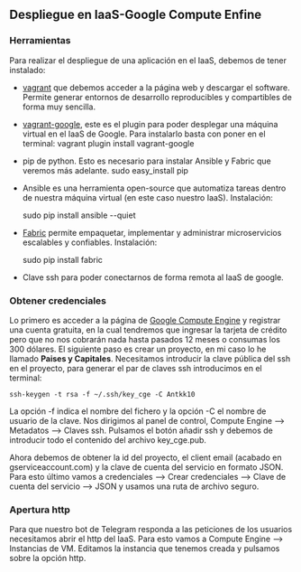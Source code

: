 
## Despliegue en IaaS-Google Compute Enfine ##

### Herramientas ###

Para realizar el despliegue de una aplicación en el IaaS, debemos de tener instalado:

- [vagrant](https://www.vagrantup.com/downloads.html) que debemos acceder a la página web y descargar el software. Permite generar entornos de desarrollo reproducibles y compartibles de forma muy sencilla.
- [vagrant-google](https://github.com/mitchellh/vagrant-google), este es el plugin para poder desplegar una máquina virtual en el IaaS de Google. Para instalarlo basta con poner en el terminal:
    vagrant plugin install vagrant-google

- pip de python. Esto es necesario para instalar Ansible y Fabric que veremos más adelante.
    sudo easy_install pip

- Ansible es una herramienta open-source que automatiza tareas dentro de nuestra máquina virtual (en este caso nuestro IaaS). Instalación:

    sudo pip install ansible --quiet

- [Fabric](http://www.fabfile.org/installing.html) permite empaquetar, implementar y administrar microservicios escalables y confiables. Instalación:

    sudo pip install fabric

- Clave ssh para poder conectarnos de forma remota al IaaS de google.

### Obtener credenciales ###

Lo primero es acceder a la página de [Google Compute Engine](https://cloud.google.com/compute/) y registrar una cuenta gratuita, en la cual tendremos que ingresar la tarjeta de crédito pero que no nos cobrarán nada hasta pasados 12 meses o consumas los 300 dólares.
El siguiente paso es crear un proyecto, en mi caso lo he llamado **Paises y Capitales**.
Necesitamos introducir la clave pública del ssh en el proyecto, para generar el par de claves ssh introducimos en el terminal:

    ssh-keygen -t rsa -f ~/.ssh/key_cge -C Antkk10

La opción -f indica el nombre del fichero y la opción -C el nombre de usuario de la clave.
Nos dirigimos al panel de control, Compute Engine --> Metadatos --> Claves ssh. Pulsamos el botón añadir ssh y debemos de introducir todo el contenido del archivo key_cge.pub.

Ahora debemos de obtener la id del proyecto, el client email (acabado en gserviceaccount.com) y la clave de cuenta del servicio en formato JSON. Para esto último vamos a credenciales --> Crear credenciales --> Clave de cuenta del servicio
--> JSON y usamos una ruta de archivo seguro.

### Apertura http ###

Para que nuestro bot de Telegram responda a las peticiones de los usuarios necesitamos abrir el http del IaaS. Para esto vamos a Compute Engine --> Instancias de VM. Editamos la instancia que tenemos creada y pulsamos sobre la opción http.
